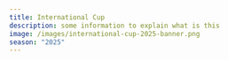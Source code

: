```yaml
---
title: International Cup
description: some information to explain what is this
image: /images/international-cup-2025-banner.png
season: "2025"
---
```

